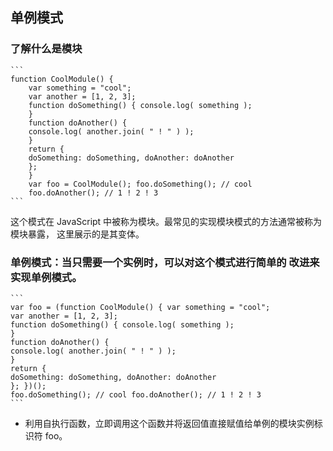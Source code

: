 ## 单例模式
### 了解什么是模块
    ```
    function CoolModule() {
        var something = "cool";
        var another = [1, 2, 3];
        function doSomething() { console.log( something );
        }
        function doAnother() {
        console.log( another.join( " ! " ) );
        }
        return {
        doSomething: doSomething, doAnother: doAnother
        }; 
        }
        var foo = CoolModule(); foo.doSomething(); // cool
        foo.doAnother(); // 1 ! 2 ! 3
    ```
这个模式在 JavaScript 中被称为模块。最常见的实现模块模式的方法通常被称为模块暴露， 这里展示的是其变体。

### 单例模式：当只需要一个实例时，可以对这个模式进行简单的 改进来实现单例模式。
    ```
    var foo = (function CoolModule() { var something = "cool";
    var another = [1, 2, 3];
    function doSomething() { console.log( something );
    }
    function doAnother() {
    console.log( another.join( " ! " ) );
    }
    return {
    doSomething: doSomething, doAnother: doAnother
    }; })();
    foo.doSomething(); // cool foo.doAnother(); // 1 ! 2 ! 3
    ```
+ 利用自执行函数，立即调用这个函数并将返回值直接赋值给单例的模块实例标识符 foo。


